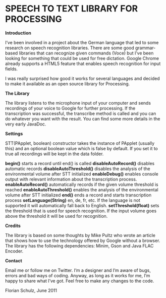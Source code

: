 # SPEECH TO TEXT LIBRARY FOR PROCESSING

**Introduction**

I’ve been involved in a project about the German language that led to some research on speech recognition libraries. There are some good grammar-based libraries that can recognize given commands (Voce) but I’ve been looking for something that could be used for free dictation. Google Chrome already supports a HTML5 feature that enables speech recognition for input fields.

I was really surprised how good it works for several languages and decided to make it available as an open source library for Processing.

**The Library**

The library listens to the microphone input of your computer and sends recordings of your voice to Google for further processing. If the transcription was successful, the transcribe method is called and you can do whatever you want with the result. You can find some more details in the very early JavaDoc.


**Settings**

STT(PApplet, boolean) constructor takes the instance of PApplet (usually this) and an optional boolean value which is false by default. If you set it to true all recordings will be kept in the data folder.

**begin()** starts a record until end() is called
**disableAutoRecord()** disables automatic records
**disableAutoThreshold()** disables the analysis of the environmental volume after STT initialized
**enableDebug()** enables console output with relevant information about the transcription process.
**enableAutoRecord()** automatically records if the given volume threshold is reached
**enableAutoThreshold()** enables the analysis of the environmental volume after STT initialized
**end()** ends a record and starts transcription process
**setLanguage(String)** en, de, fr, etc. If the language is not supported it will automatically fall back to English.
**setThreshold(float)** sets the threshold that is used for speech recognition. If the input volume goes above the threshold it will be used for recognition.


**Credits**

The library is based on some thoughts by Mike Pultz who wrote an article that shows how to use the technology offered by Google without a browser. The library has the following dependencies: Minim, Gson and Java FLAC Encoder.

**Contact**

Email me or follow me on Twitter. I’m a designer and I’m aware of bugs, errors and bad ways of coding. Anyway, as long as it works for me, I’m happy to share what I’ve got. Feel free to make any changes to the code.

Florian Schulz, June 2011